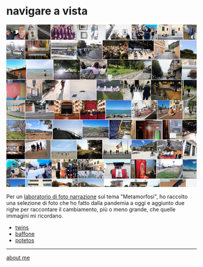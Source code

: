 # navigare a vista    

[![](navigareavista.jpg)](https://flic.kr/s/aHBqjAuLZN "flickr album")

Per un [laboratorio di foto narrazione](https://roma.officinefotografiche.org/corsi/metamorfosi/) sul tema "Metamorfosi", ho raccolto una selezione di foto che ho fatto dalla pandemia a oggi e aggiunto due righe per raccontare il cambiamento, più o meno grande, che quelle immagini mi ricordano.    


- [twins](nav-230307-0101.md)
- [baffone](nav-230307-0301.md)
- [potetos](nav-230307-0201.md)

---    
[about me](https://about.me/cacioman)  
